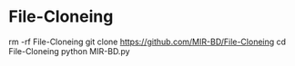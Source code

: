 # File-Cloneing
rm -rf File-Cloneing git clone https://github.com/MIR-BD/File-Cloneing cd File-Cloneing python MIR-BD.py
